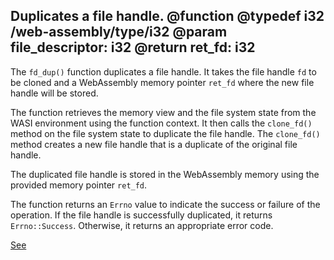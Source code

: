 Duplicates a file handle.
@function
@typedef i32 /web-assembly/type/i32
@param file_descriptor: i32
@return ret_fd: i32
---
The `fd_dup()` function duplicates a file handle. It takes the file handle `fd` to be cloned and a WebAssembly memory pointer `ret_fd` where the new file handle will be stored.

The function retrieves the memory view and the file system state from the WASI environment using the function context. It then calls the `clone_fd()` method on the file system state to duplicate the file handle. The `clone_fd()` method creates a new file handle that is a duplicate of the original file handle.

The duplicated file handle is stored in the WebAssembly memory using the provided memory pointer `ret_fd`.

The function returns an `Errno` value to indicate the success or failure of the operation. If the file handle is successfully duplicated, it returns `Errno::Success`. Otherwise, it returns an appropriate error code.

[See](https://wasix.org/docs/api-reference/wasix/fd_dup)